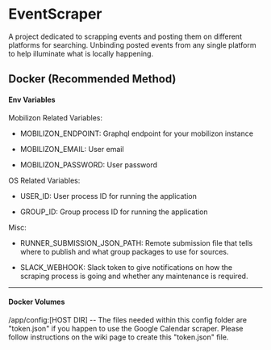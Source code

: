 # EventScraper

A project dedicated to scrapping events and posting them on 
different platforms for searching. Unbinding posted events from any single platform to help illuminate what is locally happening.

## Docker (Recommended Method)
#### Env Variables
Mobilizon Related Variables:
- MOBILIZON_ENDPOINT: Graphql endpoint for your mobilizon instance

- MOBILIZON_EMAIL: User email

- MOBILIZON_PASSWORD: User password

OS Related Variables:
- USER_ID: User process ID for running the application

- GROUP_ID: Group process ID for running the application

Misc:
- RUNNER_SUBMISSION_JSON_PATH: Remote submission file that tells where to publish and what group packages to use for sources.

- SLACK_WEBHOOK: Slack token to give notifications on how the scraping process is going and whether any maintenance is required.

---
#### Docker Volumes
/app/config:[HOST DIR] -- The files needed within this config folder are "token.json" if you happen to use the Google Calendar scraper. Please follow instructions on the wiki page to create this "token.json" file.
